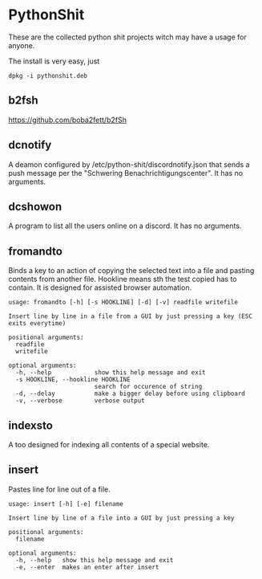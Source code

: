 # PythonShit
These are the collected python shit projects witch may have a usage for anyone.

The install is very easy, just
```
dpkg -i pythonshit.deb
```
## b2fsh
https://github.com/boba2fett/b2fSh
## dcnotify
A deamon configured by /etc/python-shit/discordnotify.json
that sends a push message per the "Schwering Benachrichtigungscenter".
It has no arguments.
## dcshowon
A program to list all the users online on a discord.
It has no arguments.
## fromandto
Binds a key to an action of copying the selected text into a file and pasting contents from another file. Hookline means sth the test copied has to contain. It is designed for assisted browser automation.

```
usage: fromandto [-h] [-s HOOKLINE] [-d] [-v] readfile writefile                                                           
                                                                                                                           
Insert line by line in a file from a GUI by just pressing a key (ESC exits everytime)                                      
                                                                                                                           
positional arguments:                                                                                                      
  readfile                                                                                                                 
  writefile                                                                                                                
                                                                                                                           
optional arguments:                                                                                                        
  -h, --help            show this help message and exit                                                                    
  -s HOOKLINE, --hookline HOOKLINE                                                                                         
                        search for occurence of string                                                                     
  -d, --delay           make a bigger delay before using clipboard                                                         
  -v, --verbose         verbose output
```
## indexsto
A too designed for indexing all contents of a special website.
## insert
Pastes line for line out of a file.
```
usage: insert [-h] [-e] filename                                                                                           
                                                                                                                           
Insert line by line of a file into a GUI by just pressing a key                                                            
                                                                                                                           
positional arguments:                                                                                                      
  filename                                                                                                                 
                                                                                                                           
optional arguments:                                                                                                        
  -h, --help   show this help message and exit                                                                             
  -e, --enter  makes an enter after insert
```